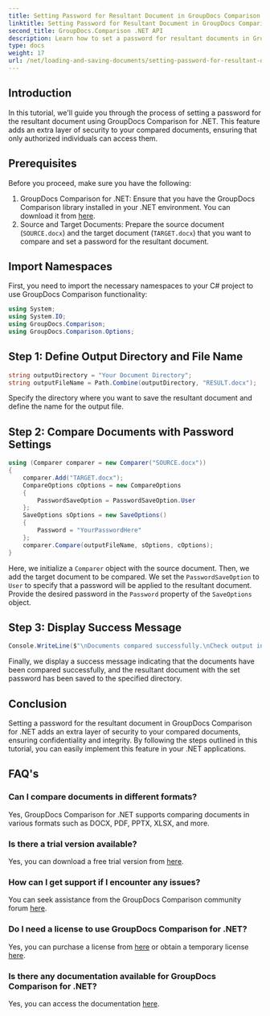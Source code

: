```yaml
---
title: Setting Password for Resultant Document in GroupDocs Comparison for .NET
linktitle: Setting Password for Resultant Document in GroupDocs Comparison for .NET
second_title: GroupDocs.Comparison .NET API
description: Learn how to set a password for resultant documents in GroupDocs Comparison for .NET. Enhance security and protect your compared files.
type: docs
weight: 17
url: /net/loading-and-saving-documents/setting-password-for-resultant-document/
---
```

## Introduction
In this tutorial, we'll guide you through the process of setting a password for the resultant document using GroupDocs Comparison for .NET. This feature adds an extra layer of security to your compared documents, ensuring that only authorized individuals can access them.
## Prerequisites
Before you proceed, make sure you have the following:
1. GroupDocs Comparison for .NET: Ensure that you have the GroupDocs Comparison library installed in your .NET environment. You can download it from [here](https://releases.groupdocs.com/comparison/net/).
2. Source and Target Documents: Prepare the source document (`SOURCE.docx`) and the target document (`TARGET.docx`) that you want to compare and set a password for the resultant document.

## Import Namespaces
First, you need to import the necessary namespaces to your C# project to use GroupDocs Comparison functionality:
```csharp
using System;
using System.IO;
using GroupDocs.Comparison;
using GroupDocs.Comparison.Options;
```
## Step 1: Define Output Directory and File Name
```csharp
string outputDirectory = "Your Document Directory";
string outputFileName = Path.Combine(outputDirectory, "RESULT.docx");
```
Specify the directory where you want to save the resultant document and define the name for the output file.
## Step 2: Compare Documents with Password Settings
```csharp
using (Comparer comparer = new Comparer("SOURCE.docx"))
{
    comparer.Add("TARGET.docx");
    CompareOptions cOptions = new CompareOptions
    {
        PasswordSaveOption = PasswordSaveOption.User
    };
    SaveOptions sOptions = new SaveOptions()
    {
        Password = "YourPasswordHere"
    };
    comparer.Compare(outputFileName, sOptions, cOptions);
}
```
Here, we initialize a `Comparer` object with the source document. Then, we add the target document to be compared. We set the `PasswordSaveOption` to `User` to specify that a password will be applied to the resultant document. Provide the desired password in the `Password` property of the `SaveOptions` object.
## Step 3: Display Success Message
```csharp
Console.WriteLine($"\nDocuments compared successfully.\nCheck output in {outputDirectory}.");
```
Finally, we display a success message indicating that the documents have been compared successfully, and the resultant document with the set password has been saved to the specified directory.

## Conclusion
Setting a password for the resultant document in GroupDocs Comparison for .NET adds an extra layer of security to your compared documents, ensuring confidentiality and integrity. By following the steps outlined in this tutorial, you can easily implement this feature in your .NET applications.
## FAQ's
### Can I compare documents in different formats?
Yes, GroupDocs Comparison for .NET supports comparing documents in various formats such as DOCX, PDF, PPTX, XLSX, and more.
### Is there a trial version available?
Yes, you can download a free trial version from [here](https://releases.groupdocs.com/).
### How can I get support if I encounter any issues?
You can seek assistance from the GroupDocs Comparison community forum [here](https://forum.groupdocs.com/c/comparison/12).
### Do I need a license to use GroupDocs Comparison for .NET?
Yes, you can purchase a license from [here](https://purchase.groupdocs.com/buy) or obtain a temporary license [here](https://purchase.groupdocs.com/temporary-license/).
### Is there any documentation available for GroupDocs Comparison for .NET?
Yes, you can access the documentation [here](https://reference.groupdocs.com/comparison/net/).
